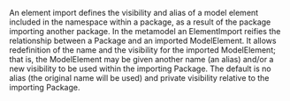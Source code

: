 An element import defines the visibility and alias of a model element included in the namespace within a package, as a result of the package importing another package. In the metamodel an ElementImport reifies the relationship between a Package and an imported ModelElement. It allows redefinition of the name and the visibility for the imported ModelElement; that is, the ModelElement may be given another name (an alias) and/or a new visibility to be used within the importing Package. The default is no alias (the original name will be used) and private visibility relative to the importing Package.